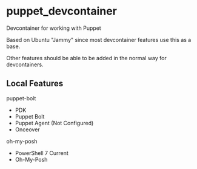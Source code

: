 # puppet_devcontainer

Devcontainer for working with Puppet

Based on Ubuntu "Jammy" since most devcontainer features use this as a base. 

Other features should be able to be added in the normal way for devcontainers.

## Local Features

puppet-bolt

- PDK
- Puppet Bolt
- Puppet Agent (Not Configured)
- Onceover

oh-my-posh

- PowerShell 7 Current
- Oh-My-Posh

